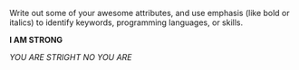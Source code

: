 Write out some of your awesome attributes, and use emphasis (like bold or italics) to identify keywords, programming languages, or skills. 

**I AM STRONG**

*YOU ARE STRIGHT* 
*NO YOU ARE*


